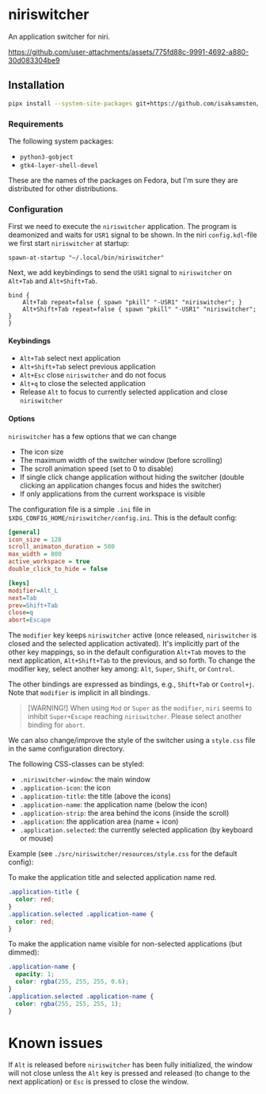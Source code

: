 # niriswitcher

An application switcher for niri.

https://github.com/user-attachments/assets/775fd88c-9991-4692-a880-30d083304be9

## Installation

```bash
pipx install --system-site-packages git+https://github.com/isaksamsten/niriswitcher.git
```

### Requirements

The following system packages:

- `python3-gobject`
- `gtk4-layer-shell-devel`

These are the names of the packages on Fedora, but I'm sure they are
distributed for other distributions.

### Configuration

First we need to execute the `niriswitcher` application. The program is deamonized and waits for `USR1` signal to be shown. In the niri `config.kdl`-file we first start `niriswitcher` at startup:

```kdl
spawn-at-startup "~/.local/bin/niriswitcher"
```

Next, we add keybindings to send the `USR1` signal to `niriswitcher` on `Alt+Tab` and `Alt+Shift+Tab`.

```kdl
bind {
    Alt+Tab repeat=false { spawn "pkill" "-USR1" "niriswitcher"; }
    Alt+Shift+Tab repeat=false { spawn "pkill" "-USR1" "niriswitcher"; }
}
```

#### Keybindings

- `Alt+Tab` select next application
- `Alt+Shift+Tab` select previous application
- `Alt+Esc` close `niriswitcher` and do not focus
- `Alt+q` to close the selected application
- Release `Alt` to focus to currently selected application and close `niriswitcher`

#### Options

`niriswitcher` has a few options that we can change

- The icon size
- The maximum width of the switcher window (before scrolling)
- The scroll animation speed (set to 0 to disable)
- If single click change application without hiding the switcher (double
  clicking an application changes focus and hides the switcher)
- If only applications from the current workspace is visible

The configuration file is a simple `.ini` file in
`$XDG_CONFIG_HOME/niriswitcher/config.ini`. This is the default config:

```ini
[general]
icon_size = 128
scroll_animaton_duration = 500
max_width = 800
active_workspace = true
double_click_to_hide = false

[keys]
modifier=Alt_L
next=Tab
prev=Shift+Tab
close=q
abort=Escape
```

The `modifier` key keeps `niriswitcher` active (once released, `niriswitcher`
is closed and the selected application activated). It's implicitly part of the
other key mappings, so in the default configuration `Alt+Tab` moves to the next
application, `Alt+Shift+Tab` to the previous, and so forth. To change the
modifier key, select another key among: `Alt`, `Super`, `Shift`, or `Control`.

The other bindings are expressed as bindings, e.g.,
`Shift+Tab` or `Control+j`. Note that `modifier` is implicit in all
bindings.

> [WARNING!]
> When using `Mod` or `Super` as the `modifier`, `niri` seems to inhibit
> `Super+Escape` reaching `niriswitcher`. Please select another binding for
> `abort`.

We can also change/improve the style of the switcher using a `style.css` file
in the same configuration directory.

The following CSS-classes can be styled:

- `.niriswitcher-window`: the main window
- `.application-icon`: the icon
- `.application-title`: the title (above the icons)
- `.application-name`: the application name (below the icon)
- `.application-strip`: the area behind the icons (inside the scroll)
- `.application`: the application area (name + icon)
- `.application.selected`: the currently selected application (by keyboard or mouse)

Example (see `./src/niriswitcher/resources/style.css` for the default config):

To make the application title and selected application name red.

```css
.application-title {
  color: red;
}
.application.selected .application-name {
  color: red;
}
```

To make the application name visible for non-selected applications (but dimmed):

```css
.application-name {
  opacity: 1;
  color: rgba(255, 255, 255, 0.6);
}
.application.selected .application-name {
  color: rgba(255, 255, 255, 1);
}
```

# Known issues

If `Alt` is released before `niriswitcher` has been fully initialized, the window will not close unless the `Alt` key is pressed and released (to change to the next application) or `Esc` is pressed to close the window.

